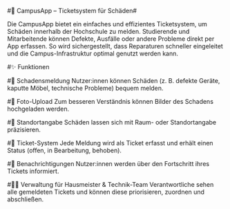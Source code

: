 #📲 CampusApp – Ticketsystem für Schäden#

Die CampusApp bietet ein einfaches und effizientes Ticketsystem, um Schäden innerhalb der Hochschule zu melden.
Studierende und Mitarbeitende können Defekte, Ausfälle oder andere Probleme direkt per App erfassen.
So wird sichergestellt, dass Reparaturen schneller eingeleitet und die Campus-Infrastruktur optimal genutzt werden kann.

#✨ Funktionen

#📝 Schadensmeldung
Nutzer:innen können Schäden (z. B. defekte Geräte, kaputte Möbel, technische Probleme) bequem melden.

#📸 Foto-Upload
Zum besseren Verständnis können Bilder des Schadens hochgeladen werden.

#📍 Standortangabe
Schäden lassen sich mit Raum- oder Standortangabe präzisieren.

#🎫 Ticket-System
Jede Meldung wird als Ticket erfasst und erhält einen Status (offen, in Bearbeitung, behoben).

#🔔 Benachrichtigungen
Nutzer:innen werden über den Fortschritt ihres Tickets informiert.

#👩‍🔧 Verwaltung für Hausmeister & Technik-Team
Verantwortliche sehen alle gemeldeten Tickets und können diese priorisieren, zuordnen und abschließen.
